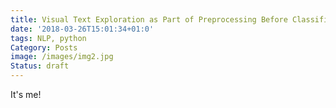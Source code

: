 ```yaml
---
title: Visual Text Exploration as Part of Preprocessing Before Classification.md
date: '2018-03-26T15:01:34+01:0'
tags: NLP, python
Category: Posts
image: /images/img2.jpg
Status: draft
---
```


It's me!